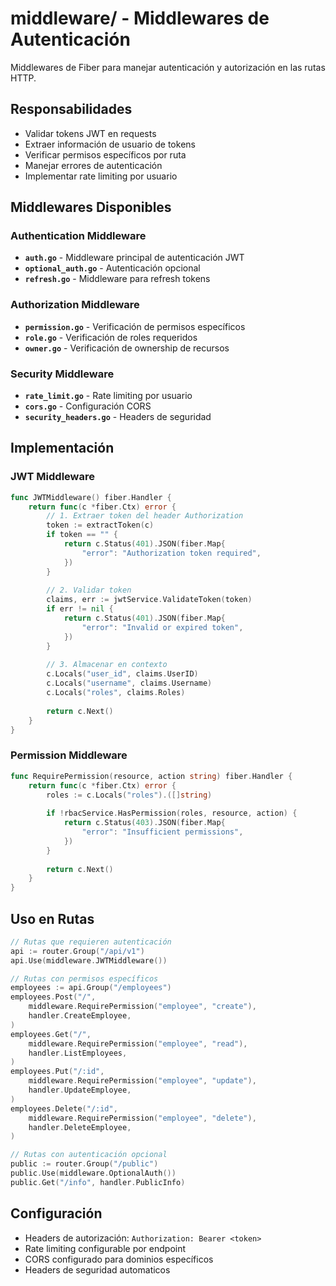 # middleware/ - Middlewares de Autenticación

Middlewares de Fiber para manejar autenticación y autorización en las rutas HTTP.

## Responsabilidades

- Validar tokens JWT en requests
- Extraer información de usuario de tokens
- Verificar permisos específicos por ruta
- Manejar errores de autenticación
- Implementar rate limiting por usuario

## Middlewares Disponibles

### Authentication Middleware
- **`auth.go`** - Middleware principal de autenticación JWT
- **`optional_auth.go`** - Autenticación opcional
- **`refresh.go`** - Middleware para refresh tokens

### Authorization Middleware  
- **`permission.go`** - Verificación de permisos específicos
- **`role.go`** - Verificación de roles requeridos
- **`owner.go`** - Verificación de ownership de recursos

### Security Middleware
- **`rate_limit.go`** - Rate limiting por usuario
- **`cors.go`** - Configuración CORS
- **`security_headers.go`** - Headers de seguridad

## Implementación

### JWT Middleware
```go
func JWTMiddleware() fiber.Handler {
    return func(c *fiber.Ctx) error {
        // 1. Extraer token del header Authorization
        token := extractToken(c)
        if token == "" {
            return c.Status(401).JSON(fiber.Map{
                "error": "Authorization token required",
            })
        }
        
        // 2. Validar token
        claims, err := jwtService.ValidateToken(token)
        if err != nil {
            return c.Status(401).JSON(fiber.Map{
                "error": "Invalid or expired token",
            })
        }
        
        // 3. Almacenar en contexto
        c.Locals("user_id", claims.UserID)
        c.Locals("username", claims.Username)
        c.Locals("roles", claims.Roles)
        
        return c.Next()
    }
}
```

### Permission Middleware
```go
func RequirePermission(resource, action string) fiber.Handler {
    return func(c *fiber.Ctx) error {
        roles := c.Locals("roles").([]string)
        
        if !rbacService.HasPermission(roles, resource, action) {
            return c.Status(403).JSON(fiber.Map{
                "error": "Insufficient permissions",
            })
        }
        
        return c.Next()
    }
}
```

## Uso en Rutas

```go
// Rutas que requieren autenticación
api := router.Group("/api/v1")
api.Use(middleware.JWTMiddleware())

// Rutas con permisos específicos
employees := api.Group("/employees")
employees.Post("/", 
    middleware.RequirePermission("employee", "create"),
    handler.CreateEmployee,
)
employees.Get("/", 
    middleware.RequirePermission("employee", "read"),
    handler.ListEmployees,
)
employees.Put("/:id", 
    middleware.RequirePermission("employee", "update"),
    handler.UpdateEmployee,
)
employees.Delete("/:id", 
    middleware.RequirePermission("employee", "delete"),
    handler.DeleteEmployee,
)

// Rutas con autenticación opcional
public := router.Group("/public")
public.Use(middleware.OptionalAuth())
public.Get("/info", handler.PublicInfo)
```

## Configuración

- Headers de autorización: `Authorization: Bearer <token>`
- Rate limiting configurable por endpoint
- CORS configurado para dominios específicos
- Headers de seguridad automaticos
